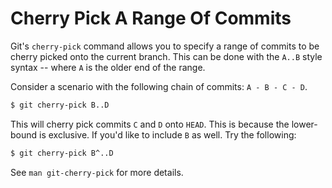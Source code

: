 # Cherry Pick A Range Of Commits

Git's `cherry-pick` command allows you to specify a range of commits to be
cherry picked onto the current branch. This can be done with the `A..B`
style syntax -- where `A` is the older end of the range.

Consider a scenario with the following chain of commits: `A - B - C - D`.

```bash
$ git cherry-pick B..D
```

This will cherry pick commits `C` and `D` onto `HEAD`. This is because the
lower-bound is exclusive. If you'd like to include `B` as well. Try the
following:

```bash
$ git cherry-pick B^..D
```

See `man git-cherry-pick` for more details.
